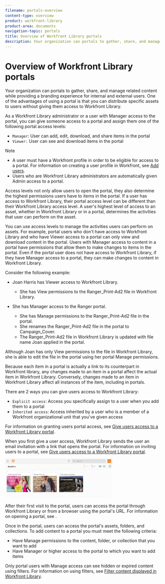 ```yaml
---
filename: portals-overview
content-type: overview
product: workfront-library
product-area: documents
navigation-topic: portals
title: Overview of Workfront Library portals
description: Your organization can portals to gather, share, and manage related content while providing a branding experience for internal and external users. One of the advantages of using a portal is that you can distribute specific assets to users without giving them access to Workfront Library.
---
```


# Overview of Workfront Library portals

Your organization can portals to gather, share, and manage related content while providing a branding experience for internal and external users. One of the advantages of using a portal is that you can distribute specific assets to users without giving them access to Workfront Library.

As a Workfront Library administrator or a user with Manager access to the portal, you can give someone access to a portal and assign them one of the following portal access levels:

* `Manager`: User can add, edit, download, and share items in the portal
* `Viewer:` User can see and download items in the portal

>[!NOTE]
>
>* A user must have a Workfront profile in order to be eligible for access to a portal. For information on creating a user profile in Workfront, see [Add users](../../../administration-and-setup/add-users/create-and-manage-users/add-users.md).
>* Users who are Workfront Library administrators are automatically given Admin access to a portal.
>

Access levels not only allow users to open the portal, they also determine the highest permissions users have to items in the portal.&nbsp;If a user has access to Workfront Library, their portal access level can be different than their Workfront Library access level. A user's highest level of access to an asset, whether in Workfront Library or in a portal, determines the activities that user can perform on the asset.

You can use access levels to manage the activities users can perform on assets. For example, portal users who don't have access to Workfront Library and who have Viewer access to a portal can only view and download content in the portal. Users with Manager access to content in a portal have permissions that allow them to make changes to items in the portal. Even if the portal user does not have access to Workfront Library, if they have Manager access to a portal, they can make changes to content in Workfront Library.

Consider the following example:

* Joan Harris has Viewer access to Workfront Library.

  * She has View permissions to the Ranger_Print-Ad2 file in Workfront Library.

* She has Manager access to the Ranger portal.

  * She has Manage permissions to the Ranger_Print-Ad2 file in the portal.
  * She renames the Ranger_Print-Ad2 file in the portal to Campaign_Cover.
  * The Ranger_Print-Ad2 file in Workfront Library is updated with file name Joan applied in the portal.

Although Joan has only View permissions to the file in Workfront Library, she is able to edit the file in the portal using her portal Manage permissions.

Because each item in a portal is actually a link to its counterpart in Workfront library, any changes made to an item in a portal affect the actual item in Workfront Library. Conversely, changes made to an item in Workfront Library affect all instances of the item, including in portals.

There are 2 ways you can give users access to Workfront Library:

* `Explicit access`: Access you specifically assign to a user when you add them to a portal
* `Inherited access`: Access inherited by a user who is a member of a Workfront organizational unit that you've given access

For information on granting users portal access, see [Give users access to a Workfront Library portal](../../../workfront-library/administration-and-setup/user-access/give-users-access-portal.md).

When you first give a user access, Workfront Library sends the user an email invitation with a link that opens the portal. For information on inviting users to a portal, see [Give users access to a Workfront Library portal](../../../workfront-library/administration-and-setup/user-access/give-users-access-portal.md).

![](assets/swains-portal-350x128.png)

After their first visit to the portal, users can access the portal through Workfront Library or from a browser using the portal's URL. For information on opening a portal, see .

Once in the portal, users can access the portal's assets, folders, and collections. To add content to a portal you must meet the following criteria:

* Have Manage permissions to the content, folder, or collection that you want to add
* Have Manager or higher access to the portal to which you want to add items

Only portal users with Manage access can see hidden or expired content using filters. For information on using filters, see [Filter content displayed in Workfront Library](../../../workfront-library/content-management/basics/filter-content-displayed.md).
